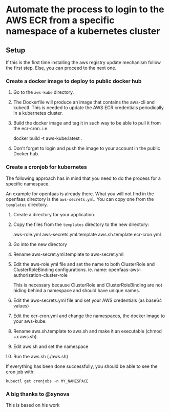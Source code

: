 # Automate the process to login to the AWS ECR from a specific namespace of a kubernetes cluster

## Setup

If this is the first time installing the aws registry update mechanism follow the first step. Else, you can proceed to the next one.

### Create a docker image to deploy to public docker hub

1. Go to the `aws-kube` directory.
2. The Dockerfile will produce an image that contains the aws-cli and kubectl. This is needed to update the AWS ECR credentials periodically in a kubernetes cluster.
3. Build the docker image and tag it in such way to be able to pull it from the ecr-cron. i.e.

    docker build -t aws-kube:latest .

4. Don't forget to login and push the image to your account in the public Docker hub.

### Create a cronjob for kubernetes

The following approach has in mind that you need to do the process for a specific namespace.

An example for openfaas is already there. What you will not find in the openfaas directory is the `aws-secrets.yml`. You can copy one from the `templates` directory.

1. Create a directory for your application.
2. Copy the files from the `templates` directory to the new directory:

     aws-role.yml
     aws-secrets.yml.template
     aws.sh.template
     ecr-cron.yml

3. Go into the new directory
4. Rename aws-secret.yml.template to aws-secret.yml
5. Edit the aws-role.yml file and set the name to both ClusterRole and ClusterRoleBinding configurations. ie. name: openfaas-aws-authorization-cluster-role

    This is necessary because ClusterRole and ClusterRoleBinding are not hiding behind a namespace and should have unique names.

6. Edit the aws-secrets.yml file and set your AWS credentials (as base64 values)
7. Edit the ecr-cron.yml and change the namespaces, the docker image to your aws-kube.
8. Rename aws.sh.template to aws.sh and make it an executable (chmod +x aws.sh).
9. Edit aws.sh and set the namespace
10. Run the aws.sh (./aws.sh)

If everything has been done successfully, you should be able to see the cron job with:

	kubectl get cronjobs -n MY_NAMESPACE

### A big thanks to @xynova

This is based on his work

